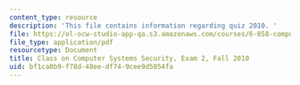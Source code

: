 ```yaml
---
content_type: resource
description: 'This file contains information regarding quiz 2010. '
file: https://ol-ocw-studio-app-qa.s3.amazonaws.com/courses/6-858-computer-systems-security-fall-2014/bf1ca0b9f78d48eedf749cee9d5054fa_MIT6_858F14_q10_2.pdf
file_type: application/pdf
resourcetype: Document
title: Class on Computer Systems Security, Exam 2, Fall 2010
uid: bf1ca0b9-f78d-48ee-df74-9cee9d5054fa
---
```

